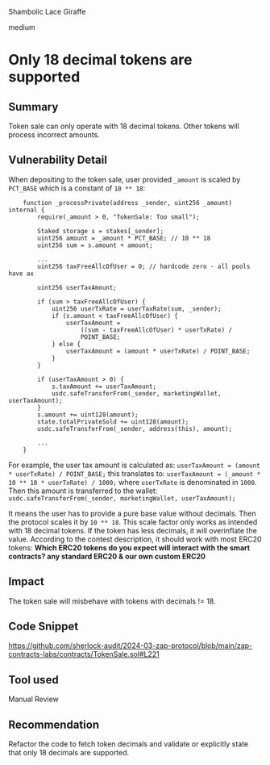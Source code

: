 Shambolic Lace Giraffe

medium

# Only 18 decimal tokens are supported

## Summary

Token sale can only operate with 18 decimal tokens. Other tokens will process incorrect amounts.

## Vulnerability Detail

When depositing to the token sale, user provided `_amount` is scaled by `PCT_BASE` which is a constant of `10 ** 18`:
```solidity
    function _processPrivate(address _sender, uint256 _amount) internal {
        require(_amount > 0, "TokenSale: Too small");

        Staked storage s = stakes[_sender];
        uint256 amount = _amount * PCT_BASE; // 10 ** 18
        uint256 sum = s.amount + amount;

        ...
        uint256 taxFreeAllcOfUser = 0; // hardcode zero - all pools have ax

        uint256 userTaxAmount;

        if (sum > taxFreeAllcOfUser) {
            uint256 userTxRate = userTaxRate(sum, _sender);
            if (s.amount < taxFreeAllcOfUser) {
                userTaxAmount =
                    ((sum - taxFreeAllcOfUser) * userTxRate) /
                    POINT_BASE;
            } else {
                userTaxAmount = (amount * userTxRate) / POINT_BASE;
            }
        }

        if (userTaxAmount > 0) {
            s.taxAmount += userTaxAmount;
            usdc.safeTransferFrom(_sender, marketingWallet, userTaxAmount);
        }
        s.amount += uint128(amount);
        state.totalPrivateSold += uint128(amount);
        usdc.safeTransferFrom(_sender, address(this), amount);

        ...
    }
```

For example, the user tax amount is calculated as:
`userTaxAmount = (amount * userTxRate) / POINT_BASE;`
this translates to:
`userTaxAmount = (_amount * 10 ** 18 * userTxRate) / 1000;`
where `userTxRate` is denominated in `1000`.
Then this amount is transferred to the wallet:
`usdc.safeTransferFrom(_sender, marketingWallet, userTaxAmount);`

It means the user has to provide a pure base value without decimals. Then the protocol scales it by `10 ** 18`. This scale factor only works as intended with 18 decimal tokens. If the token has less decimals, it will overinflate the value. According to the contest description, it should work with most ERC20 tokens:
**Which ERC20 tokens do you expect will interact with the smart contracts?
any standard ERC20 & our own custom ERC20**

## Impact

The token sale will misbehave with tokens with decimals != 18.

## Code Snippet

https://github.com/sherlock-audit/2024-03-zap-protocol/blob/main/zap-contracts-labs/contracts/TokenSale.sol#L221

## Tool used

Manual Review

## Recommendation

Refactor the code to fetch token decimals and validate or explicitly state that only 18 decimals are supported.
